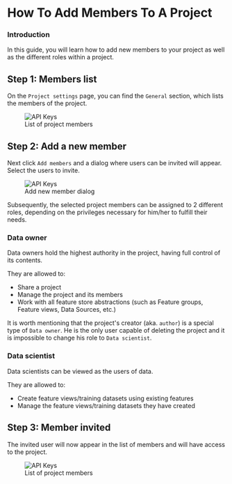 # How To Add Members To A Project

### Introduction

In this guide, you will learn how to add new members to your project as well as the different roles within a project.

## Step 1: Members list

On the `Project settings` page, you can find the `General` section, which lists the members of the project.

<p align="center">
  <figure>
    <img src="../../../../assets/images/guides/project/members_list.png" alt="API Keys">
    <figcaption>List of project members</figcaption>
  </figure>
</p>

## Step 2: Add a new member

Next click `Add members` and a dialog where users can be invited will appear. Select the users to invite.

<p align="center">
  <figure>
    <img src="../../../../assets/images/guides/project/add_new_member.png" alt="API Keys">
    <figcaption>Add new member dialog</figcaption>
  </figure>
</p>

Subsequently, the selected project members can be assigned to 2 different roles, depending on the privileges necessary for him/her to fulfill their needs.

### Data owner

Data owners hold the highest authority in the project, having full control of its contents.

They are allowed to:
- Share a project
- Manage the project and its members
- Work with all feature store abstractions (such as Feature groups, Feature views, Data Sources, etc.)

It is worth mentioning that the project's creator (aka. `author`) is a special type of `Data owner`. He is the only user capable of deleting the project and it is impossible to change his role to `Data scientist`.

### Data scientist

Data scientists can be viewed as the users of data.

They are allowed to:
- Create feature views/training datasets using existing features
- Manage the feature views/training datasets they have created

## Step 3: Member invited

The invited user will now appear in the list of members and will have access to the project.

<p align="center">
  <figure>
    <img src="../../../../assets/images/guides/project/member_invited.png" alt="API Keys">
    <figcaption>List of project members</figcaption>
  </figure>
</p>

